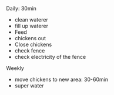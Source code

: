 Daily: 30min
- clean waterer
- fill up waterer
- Feed
- chickens out
- Close chickens 
- check fence
- check electricity of the fence

Weekly
- move chickens to new area: 30-60min
- super water